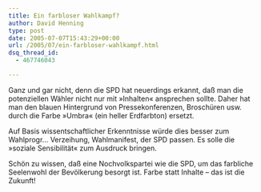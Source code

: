 ```yaml
---
title: Ein farbloser Wahlkampf?
author: David Henning
type: post
date: 2005-07-07T15:43:29+00:00
url: /2005/07/ein-farbloser-wahlkampf.html
dsq_thread_id:
  - 467746043

---
```

Ganz und gar nicht, denn die SPD hat neuerdings erkannt, daß man die potenziellen Wähler nicht nur mit »Inhalten« ansprechen sollte. Daher hat man den blauen Hintergrund von Pressekonferenzen, Broschüren usw. durch die Farbe »Umbra« (ein heller Erdfarbton) ersetzt.
  
Auf Basis wissentschaftlicher Erkenntnisse würde dies besser zum Wahlprogr&#8230; Verzeihung, Wahlmanifest, der SPD passen. Es solle die »soziale Sensibilität« zum Ausdruck bringen.

Schön zu wissen, daß eine Nochvolkspartei wie die SPD, um das farbliche Seelenwohl der Bevölkerung besorgt ist. Farbe statt Inhalte &#8211; das ist die Zukunft!